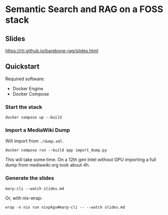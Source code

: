 # Semantic Search and RAG on a FOSS stack

## Slides
https://rti.github.io/barebone-rag/slides.html

## Quickstart

Required software:
- Docker Engine
- Docker Compose

### Start the stack
```
docker compose up --build
```

### Import a MediaWiki Dump

Will import from `./dump.xml`.
```
docker compose run --build app import_dump.py
```
This will take some time. On a 12th gen Intel without GPU importing a full dump from mediawiki.org took about 4h.

### Generate the slides
```
marp-cli --watch slides.md
```
Or, with nix-wrap:

```
wrap -n nix run nixpkgs#marp-cli -- --watch slides.md
```
